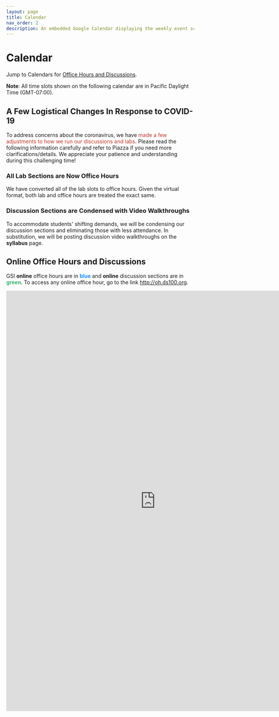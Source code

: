 ```yaml
---
layout: page
title: Calendar
nav_order: 2
description: An embedded Google Calendar displaying the weekly event schedule.
---
```


# Calendar

Jump to Calendars for [Office Hours and Discussions](#oh).

**Note**: All time slots shown on the following calendar are in Pacific Daylight Time (GMT-07:00).

<style>
.fc table {
  margin-bottom: 0;
}
</style>

## A Few Logistical Changes In Response to COVID-19

To address concerns about the coronavirus, we have <span style="color:#C0392B">made a few adjustments to how we run our discussions and labs</span>. Please read the following information carefully and refer to Piazza if you need more clarifications/details. We appreciate your patience and understanding during this challenging time!

### All Lab Sections are Now Office Hours

We have converted all of the lab slots to office hours. Given the virtual format, both lab and office hours are treated the exact same.

### Discussion Sections are Condensed with Video Walkthroughs

To accommodate students' shifting demands, we will be condensing our discussion sections and eliminating those with less attendance. In substitution, we will be posting discussion video walkthroughs on the **syllabus** page.

<a name = 'oh'></a>

## Online Office Hours and Discussions

<a name = 'loc'></a>

GSI **online** office hours are in <span style="color:DodgerBlue">**blue**</span> and **online** discussion sections are in <span style="color:MediumSeaGreen">**green**</span>. To access any online office hour, go to the link <http://oh.ds100.org>.

<iframe src="https://calendar.google.com/calendar/embed?height=1125&amp;wkst=1&amp;bgcolor=%23ffffff&amp;ctz=America%2FLos_Angeles&amp;src=YmVya2VsZXkuZWR1XzFxOG1tNGxzaTRhdHZyYWlrdDZya2dsYzhnQGdyb3VwLmNhbGVuZGFyLmdvb2dsZS5jb20&amp;src=YmVya2VsZXkuZWR1Xzk1MnBocWl1bzBmZDRxdDcxNXBpODE5MWZjQGdyb3VwLmNhbGVuZGFyLmdvb2dsZS5jb20&amp;color=%2333B679&amp;color=%237986CB&amp;title=%20&amp;mode=WEEK" style="border-width:0" width="800" height="1125" frameborder="0" scrolling="no"></iframe>
<br>